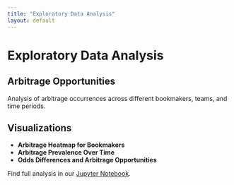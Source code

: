 ```yaml
---
title: "Exploratory Data Analysis"
layout: default
---
```


# Exploratory Data Analysis

## Arbitrage Opportunities
Analysis of arbitrage occurrences across different bookmakers, teams, and time periods.

## Visualizations
- **Arbitrage Heatmap for Bookmakers**
- **Arbitrage Prevalence Over Time**
- **Odds Differences and Arbitrage Opportunities**

Find full analysis in our [Jupyter Notebook](notebooks/eda.ipynb).
